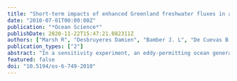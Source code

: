 ```yaml
---
title: "Short-term impacts of enhanced Greenland freshwater fluxes in an eddy-permitting ocean model"
date: "2010-07-01T00:00:00Z"
publication: "*Ocean Science*"
publishDate: 2020-11-22T15:47:21.082311Z
authors: ["Marsh R", "Desbruyeres Damien", "Bamber J. L", "De Cuevas B. A", "Coward A. C", "Aksenov Y"]
publication_types: ["2"]
abstract: "In a sensitivity experiment, an eddy-permitting ocean general circulation model is forced with realistic freshwater fluxes from the Greenland Ice Sheet, averaged for the period 1991–2000. The fluxes are obtained with a mass balance model for the ice sheet, forced with the ERA-40 reanalysis dataset. The freshwater flux is distributed around Greenland as an additional term in prescribed runoff, representing seasonal melting of the ice sheet and a fixed year-round iceberg calving flux, for 8.5 model years. By adding Greenland freshwater fluxes with realistic geographical distribution and seasonality, the experiment is designed to investigate the oceanic response to a sudden and spatially/temporally uniform amplification of ice sheet melting and discharge, rather than localized or gradual changes in freshwater flux. The impacts on regional hydrography and circulation are investigated by comparing the sensitivity experiment to a control experiment, without additional fluxes. By the end of the sensitivity experiment, the majority of additional fresh water has accumulated in Baffin Bay, and only a small fraction has reached the interior of the Labrador Sea, where winter mixed layer depth is sensitive to small changes in salinity. As a consequence, the impact on large-scale circulation is very slight. An indirect impact of strong freshening off the west coast of Greenland is a small anti-cyclonic component to the circulation around Greenland, which opposes the wind-driven cyclonic circulation and reduces net southward flow through the Canadian Archipelago by ~10%. Implications for the post-2000 acceleration of Greenland mass loss are discussed."
featured: false
doi: "10.5194/os-6-749-2010"
---
```

